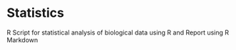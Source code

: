 # Statistics
R Script for statistical analysis of biological data using R and Report using R Markdown
